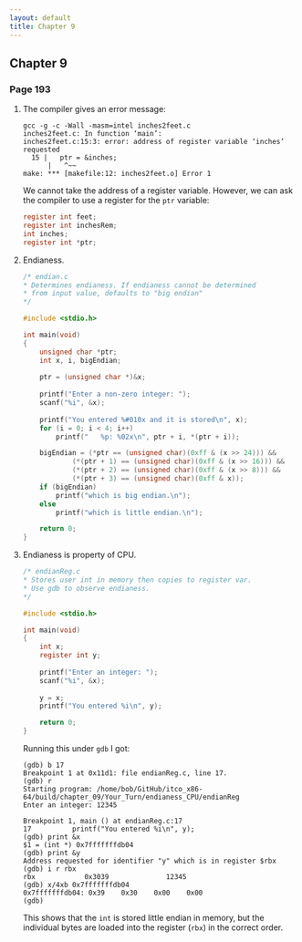 ```yaml
---
layout: default
title: Chapter 9
---
```


## Chapter 9

### Page 193
1. The compiler gives an error message:

    ```
    gcc -g -c -Wall -masm=intel inches2feet.c
    inches2feet.c: In function ‘main’:
    inches2feet.c:15:3: error: address of register variable ‘inches’ requested
      15 |   ptr = &inches;
          |   ^~~
    make: *** [makefile:12: inches2feet.o] Error 1
    ```

    We cannot take the address of a register variable. However, we can ask the compiler to use a register for the `ptr` variable:

    ```c
    register int feet;
    register int inchesRem;
    int inches;
    register int *ptr;
    ```

2. Endianess.

    ```c
    /* endian.c
    * Determines endianess. If endianess cannot be determined
    * from input value, defaults to "big endian"
    */

    #include <stdio.h>

    int main(void)
    {
        unsigned char *ptr;
        int x, i, bigEndian;
      
        ptr = (unsigned char *)&x;
      
        printf("Enter a non-zero integer: ");
        scanf("%i", &x);
      
        printf("You entered %#010x and it is stored\n", x);
        for (i = 0; i < 4; i++)
            printf("   %p: %02x\n", ptr + i, *(ptr + i));

        bigEndian = (*ptr == (unsigned char)(0xff & (x >> 24))) &&
                (*(ptr + 1) == (unsigned char)(0xff & (x >> 16))) &&
                (*(ptr + 2) == (unsigned char)(0xff & (x >> 8))) &&
                (*(ptr + 3) == (unsigned char)(0xff & x));
        if (bigEndian)
            printf("which is big endian.\n");
        else
            printf("which is little endian.\n");

        return 0;
    }
    ```

3. Endianess is property of CPU.

    ```c
    /* endianReg.c
    * Stores user int in memory then copies to register var.
    * Use gdb to observe endianess.
    */

    #include <stdio.h>

    int main(void)
    {
        int x;
        register int y;
      
        printf("Enter an integer: ");
        scanf("%i", &x);
      
        y = x;
        printf("You entered %i\n", y);

        return 0;
    }
    ```

    Running this under `gdb` I got:

    ```
    (gdb) b 17
    Breakpoint 1 at 0x11d1: file endianReg.c, line 17.
    (gdb) r
    Starting program: /home/bob/GitHub/itco_x86-64/build/chapter_09/Your_Turn/endianess_CPU/endianReg 
    Enter an integer: 12345

    Breakpoint 1, main () at endianReg.c:17
    17          printf("You entered %i\n", y);
    (gdb) print &x
    $1 = (int *) 0x7fffffffdb04
    (gdb) print &y
    Address requested for identifier "y" which is in register $rbx
    (gdb) i r rbx
    rbx            0x3039              12345
    (gdb) x/4xb 0x7fffffffdb04
    0x7fffffffdb04: 0x39    0x30    0x00    0x00
    (gdb)
    ```

    This shows that the `int` is stored little endian in memory, but the individual bytes are loaded into the register (`rbx`) in the correct order.
